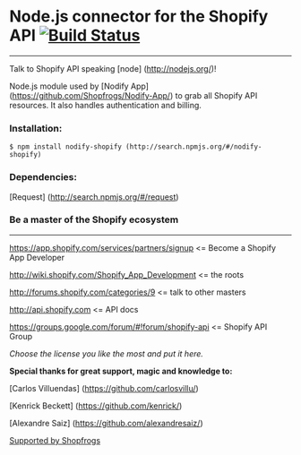 # Node.js connector for the Shopify API [![Build Status](https://secure.travis-ci.org/Shopfrogs/Nodify.png?branch=master)](http://travis-ci.org/Shopfrogs/Nodify)
***
Talk to Shopify API speaking [node] (http://nodejs.org/)!

Node.js module used by [Nodify App] (https://github.com/Shopfrogs/Nodify-App/) to grab all Shopify API resources. It also handles authentication and billing.

### Installation:

    $ npm install nodify-shopify (http://search.npmjs.org/#/nodify-shopify)

### Dependencies:

[Request] (http://search.npmjs.org/#/request)

### Be a master of the Shopify ecosystem
___

https://app.shopify.com/services/partners/signup <= Become a Shopify App Developer

http://wiki.shopify.com/Shopify_App_Development <= the roots

http://forums.shopify.com/categories/9 <= talk to other masters

http://api.shopify.com <= API docs

https://groups.google.com/forum/#!forum/shopify-api <= Shopify API Group


*Choose the license you like the most and put it here.*


**Special thanks for great support, magic and knowledge to:**

[Carlos Villuendas] (https://github.com/carlosvillu/)

[Kenrick Beckett] (https://github.com/kenrick/)

[Alexandre Saiz] (https://github.com/alexandresaiz/)

[Supported by Shopfrogs](http://www.shopfrogs.com/shopify/)
